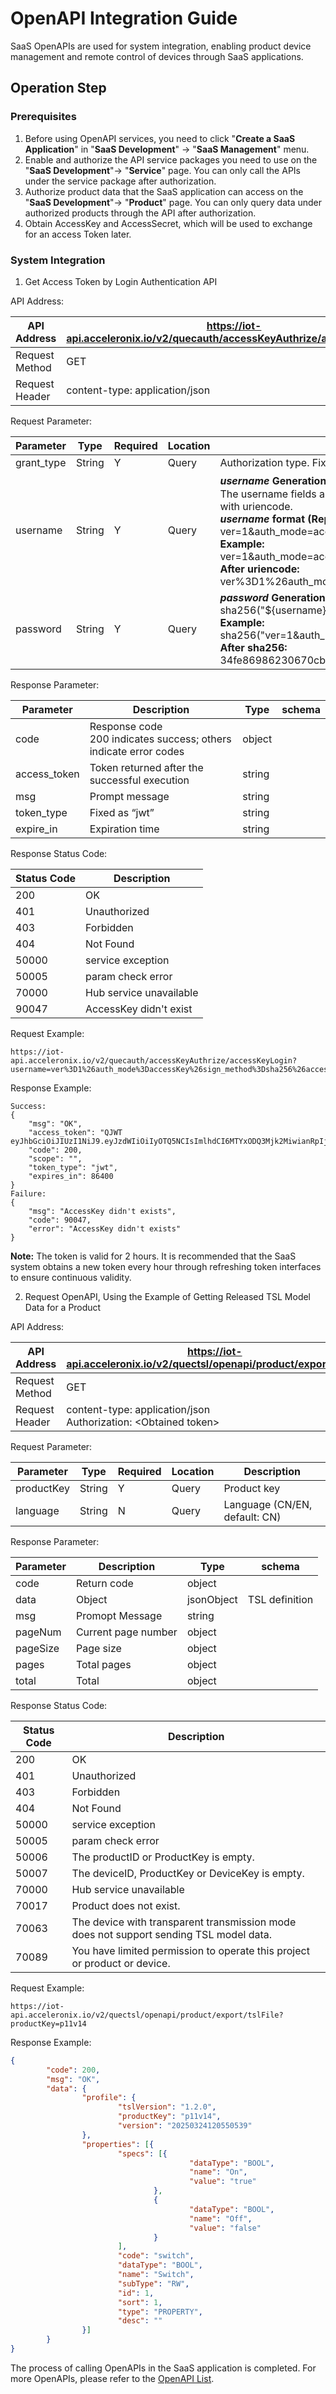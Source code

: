# OpenAPI Integration Guide

SaaS OpenAPIs are used for system integration, enabling product device management and remote control of devices through SaaS applications.

## Operation Step 

### Prerequisites

1. Before using OpenAPI services, you need to click "**Create a SaaS Application**" in "**SaaS Development**" -> "**SaaS Management**" menu.
2. Enable and authorize the API service packages you need to use on the "**SaaS Development**"-> "**Service**" page. You can only call the APIs under the service package after authorization.
3. Authorize product data that the SaaS application can access on the "**SaaS Development**"-> "**Product**" page. You can only query data under authorized products through the API after authorization.
4. Obtain AccessKey and AccessSecret, which will be used to exchange for an access Token later.

### **System Integration**

1. Get Access Token by Login Authentication API 

API Address:

| API Address    | https://iot-api.acceleronix.io/v2/quecauth/accessKeyAuthrize/accessKeyLogin |
| -------------- | ------------------------------------------------------------ |
| Request Method | GET                                                          |
| Request Header | content-type: application/json                               |

Request Parameter:

| **Parameter** | Type | Required | Location | Description                                      |
| ---------- | ------------ | ------------ | ------------ | ------------------------------------------------------------ |
| grant_type | String       | Y | Query        | Authorization type. Fixed value: password |
| username   | String       | Y        | Query        | ***username* Generation Rule：**<br />The username fields are formed in key=value format, with fields joined using "&" character. There is no specific order requirement for the fields. When transmitting, encode the username field with uriencode.**<br />*username* format (Replace AccessKey with your SaaS application parameters and timestamp with current millisecond timestamp):**<br />ver=1&auth_mode=accessKey&sign_method=sha256&access_key=\${AccessKey}&timestamp=\${timestamp}<br />**Example:**<br />ver=1&auth_mode=accessKey&sign_method=sha256&access_key=24b9zicjuns41H6MDg71AMnP&timestamp=1743059249391<br />**After uriencode:**<br />ver%3D1%26auth_mode%3DaccessKey%26sign_method%3Dsha256%26access_key%3D24b9zicjuns41H6MDg71AMnP%26timestamp%3D1743059249391 |
| password   | String       | Y        | Query        | ***password* Generation Rule:**<br />sha256("\${username}${AccessSecret}")<br />**Example:**<br />sha256("ver=1&auth_mode=accessKey&sign_method=sha256&access_key=24b9zicjuns41H6MDg71AMnP&timestamp=17430592493916AE3p2SnA9ShP7ofigrccoeeks8DDoteJ1jUUTEz")<br />**After sha256:**<br />34fe86986230670cba424cadd01ded50f04929de3bfb0b0aef033ccee314fed1 |

Response Parameter:

| **Parameter** | **Description**                                              | **Type** | schema |
| ------------- | ------------------------------------------------------------ | -------- | ------ |
| code          | Response code <br />200 indicates success; others indicate error codes | object   |        |
| access_token  | Token returned after the successful execution                | string   |        |
| msg           | Prompt message                                               | string   |        |
| token_type    | Fixed as “jwt”                                               | string   |        |
| expire_in     | Expiration time                                              | string   |        |

Response Status Code:

| **Status Code** | **Description**         |
| --------------- | ----------------------- |
| 200             | OK                      |
| 401             | Unauthorized            |
| 403             | Forbidden               |
| 404             | Not Found               |
| 50000           | service exception       |
| 50005           | param check error       |
| 70000           | Hub service unavailable |
| 90047           | AccessKey didn't exist  |

Request Example:

```Plain
https://iot-api.acceleronix.io/v2/quecauth/accessKeyAuthrize/accessKeyLogin?username=ver%3D1%26auth_mode%3DaccessKey%26sign_method%3Dsha256%26access_key%3D24b9zicjuns41H6MDg71AMnP%26timestamp%3D1743059249391&password=a1b3c8d0f2e45a6b7890c1d23e4f5678901a2b3c4d5e6f7a8b9c0d1e2f3a4b5&grant_type=password
```

Response Example:

```Plain
Success:
{  
    "msg": "OK",
    "access_token": "QJWT eyJhbGciOiJIUzI1NiJ9.eyJzdWIiOiIyOTQ5NCIsImlhdCI6MTYxODQ3Mjk2MiwianRpIjoiYjVhMmRhNjgtMzI0Ni00ZWRjLWEwZTktOTEyZjdjMDFkMmMzIiwidXR5IjoicGVyIiwiZXhwIjoxNjE4NTU5MzYyLCJhbSI6IkFjY2Vzc0tleSIsInNwIjoiIn0.JUQjUKlaDepazh7JssvRZKDiA1UL83VK8WECj86TI_I", 
    "code": 200, 
    "scope": "", 
    "token_type": "jwt", 
    "expires_in": 86400 
}
Failure:
{
    "msg": "AccessKey didn't exists",
    "code": 90047,
    "error": "AccessKey didn't exists"
}
```

**Note:** The token is valid for 2 hours. It is recommended that the SaaS system obtains a new token every hour through refreshing token interfaces to ensure continuous validity.

2. Request OpenAPI, Using the Example of Getting Released TSL Model Data for a Product

API Address:

| API Address    | https://iot-api.acceleronix.io/v2/quectsl/openapi/product/export/tslFile |
| -------------- | ------------------------------------------------------------ |
| Request Method | GET                                                          |
| Request Header | content-type: application/json<br />Authorization: \<Obtained token> |

Request Parameter:

| Parameter  | Type   | Required | Location | Description                   |
| ---------- | ------ | -------- | -------- | ----------------------------- |
| productKey | String | Y        | Query    | Product key                   |
| language   | String | N        | Query    | Language (CN/EN, default: CN) |

Response Parameter:

| **Parameter** | **Description**     | **Type**   | **schema**     |
| ------------- | ------------------- | ---------- | -------------- |
| code          | Return code         | object     |                |
| data          | Object              | jsonObject | TSL definition |
| msg           | Promopt Message     | string     |                |
| pageNum       | Current page number | object     |                |
| pageSize      | Page size           | object     |                |
| pages         | Total pages         | object     |                |
| total         | Total               | object     |                |

Response Status Code:

| **Status Code** | **Description**                                              |
| --------------- | ------------------------------------------------------------ |
| 200             | OK                                                           |
| 401             | Unauthorized                                                 |
| 403             | Forbidden                                                    |
| 404             | Not Found                                                    |
| 50000           | service exception                                            |
| 50005           | param check error                                            |
| 50006           | The productID or ProductKey is empty.                        |
| 50007           | The deviceID, ProductKey or DeviceKey is empty.              |
| 70000           | Hub service unavailable                                      |
| 70017           | Product does not exist.                                      |
| 70063           | The device with transparent transmission mode does not support sending TSL model data. |
| 70089           | You have limited permission to operate this project or product or device. |

Request Example:

```Plain
https://iot-api.acceleronix.io/v2/quectsl/openapi/product/export/tslFile?productKey=p11v14
```

Response Example:

```json
{
        "code": 200,
        "msg": "OK",
        "data": {
                "profile": {
                        "tslVersion": "1.2.0",
                        "productKey": "p11v14",
                        "version": "20250324120550539"
                },
                "properties": [{
                        "specs": [{
                                        "dataType": "BOOL",
                                        "name": "On",
                                        "value": "true"
                                },
                                {
                                        "dataType": "BOOL",
                                        "name": "Off",
                                        "value": "false"
                                }
                        ],
                        "code": "switch",
                        "dataType": "BOOL",
                        "name": "Switch",
                        "subType": "RW",
                        "id": 1,
                        "sort": 1,
                        "type": "PROPERTY",
                        "desc": ""
                }]
        }
}
```

The process of calling OpenAPIs in the SaaS application is completed. For more OpenAPIs, please refer to the [OpenAPI List](APIList.md).

